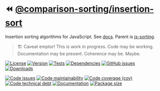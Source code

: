 :rewind: [@comparison-sorting/insertion-sort](https://comparison-sorting.github.io/insertion-sort)
==

Insertion sorting algorithms for JavaScript.
See [docs](https://comparison-sorting.github.io/insertion-sort/index.html).
Parent is [js-sorting](https://github.com/make-github-pseudonymous-again/js-sorting).

> :building_construction: Caveat emptor! This is work in progress. Code may be
> working. Documentation may be present. Coherence may be. Maybe.

[![License](https://img.shields.io/github/license/comparison-sorting/insertion-sort.svg)](https://raw.githubusercontent.com/comparison-sorting/insertion-sort/main/LICENSE)
[![Version](https://img.shields.io/npm/v/@comparison-sorting/insertion-sort.svg)](https://www.npmjs.org/package/@comparison-sorting/insertion-sort)
[![Tests](https://img.shields.io/github/workflow/status/comparison-sorting/insertion-sort/ci:test?event=push&label=tests)](https://github.com/comparison-sorting/insertion-sort/actions/workflows/ci:test.yml?query=branch:main)
[![Dependencies](https://img.shields.io/librariesio/github/comparison-sorting/insertion-sort.svg)](https://github.com/comparison-sorting/insertion-sort/network/dependencies)
[![GitHub issues](https://img.shields.io/github/issues/comparison-sorting/insertion-sort.svg)](https://github.com/comparison-sorting/insertion-sort/issues)
[![Downloads](https://img.shields.io/npm/dm/@comparison-sorting/insertion-sort.svg)](https://www.npmjs.org/package/@comparison-sorting/insertion-sort)

[![Code issues](https://img.shields.io/codeclimate/issues/comparison-sorting/insertion-sort.svg)](https://codeclimate.com/github/comparison-sorting/insertion-sort/issues)
[![Code maintainability](https://img.shields.io/codeclimate/maintainability/comparison-sorting/insertion-sort.svg)](https://codeclimate.com/github/comparison-sorting/insertion-sort/trends/churn)
[![Code coverage (cov)](https://img.shields.io/codecov/c/gh/comparison-sorting/insertion-sort/main.svg)](https://codecov.io/gh/comparison-sorting/insertion-sort)
[![Code technical debt](https://img.shields.io/codeclimate/tech-debt/comparison-sorting/insertion-sort.svg)](https://codeclimate.com/github/comparison-sorting/insertion-sort/trends/technical_debt)
[![Documentation](https://comparison-sorting.github.io/insertion-sort/badge.svg)](https://comparison-sorting.github.io/insertion-sort/source.html)
[![Package size](https://img.shields.io/bundlephobia/minzip/@comparison-sorting/insertion-sort)](https://bundlephobia.com/result?p=@comparison-sorting/insertion-sort)
